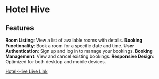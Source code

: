 # Hotel Hive

## Features

**Room Listing**: View a list of available rooms with details.
**Booking Functionality**: Book a room for a specific date and time.
**User Authentication**: Sign up and log in to manage your bookings.
**Booking Management**: View and cancel existing bookings.
**Responsive Design**: Optimized for both desktop and mobile devices.

[Hotel-Hive Live Link]( https://boisterous-strudel-2d14a7.netlify.app/)

